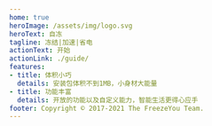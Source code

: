 ```yaml
---
home: true
heroImage: /assets/img/logo.svg
heroText: 自冻
tagline: 冻结|加速|省电
actionText: 开始
actionLink: ./guide/
features:
- title: 体积小巧
  details: 安装包体积不到1MB，小身材大能量
- title: 功能丰富
  details: 开放的功能以及自定义能力，智能生活更得心应手
footer: Copyright © 2017-2021 The FreezeYou Team.
---
```


